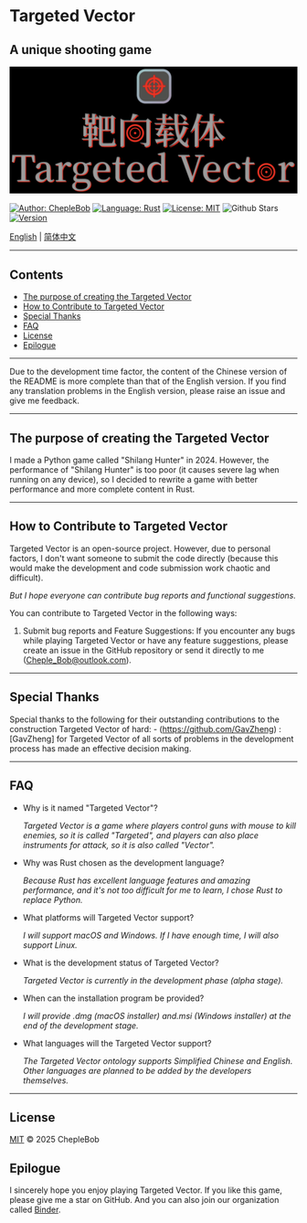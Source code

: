 # Targeted Vector

## A unique shooting game

![Game Banner](Resources/assets/images/banner.png)

[![Author: ChepleBob](https://img.shields.io/badge/Author-ChepleBob-00B4D8)](https://github.com/ChepleBob30)
[![Language: Rust](https://img.shields.io/badge/Language-Rust-5F4C49)](https://www.rust-lang.org/)
[![License: MIT](https://img.shields.io/badge/License-MIT-yellow.svg)](https://opensource.org/licenses/MIT)
![Github Stars](https://img.shields.io/github/stars/ChepleBob30/targeted-vector?style=flat&color=red)
[![Version](https://img.shields.io/badge/Version-v0.19.0_alpha.1-blue)](https://github.com/ChepleBob30/Targeted-Vector/releases)

[English](./README.md) | [简体中文](./README_zh.md)

---

## Contents

- [The purpose of creating the Targeted Vector](#the-purpose-of-creating-the-targeted-vector)
- [How to Contribute to Targeted Vector](#how-to-contribute-to-targeted-vector)
- [Special Thanks](#special-thanks)
- [FAQ](#faq)
- [License](#license)
- [Epilogue](#epilogue)

---

Due to the development time factor, the content of the Chinese version of the README is more complete than that of the English version. If you find any translation problems in the English version, please raise an issue and give me feedback.

---

## The purpose of creating the Targeted Vector

I made a Python game called "Shilang Hunter" in 2024. However, the performance of "Shilang Hunter" is too poor (it causes severe lag when running on any device), so I decided to rewrite a game with better performance and more complete content in Rust.

---

## How to Contribute to Targeted Vector

Targeted Vector is an open-source project. However, due to personal factors, I don't want someone to submit the code directly (because this would make the development and code submission work chaotic and difficult).

*But I hope everyone can contribute bug reports and functional suggestions.*

You can contribute to Targeted Vector in the following ways:

1. Submit bug reports and Feature Suggestions: If you encounter any bugs while playing Targeted Vector or have any feature suggestions, please create an issue in the GitHub repository or send it directly to me (<Cheple_Bob@outlook.com>).

---

## Special Thanks

Special thanks to the following for their outstanding contributions to the construction Targeted Vector of hard: - (<https://github.com/GavZheng>) : [GavZheng] for Targeted Vector of all sorts of problems in the development process has made an effective decision making.

---

## FAQ

- Why is it named "Targeted Vector"?

    *Targeted Vector is a game where players control guns with mouse to kill enemies, so it is called "Targeted", and players can also place instruments for attack, so it is also called "Vector".*

- Why was Rust chosen as the development language?

    *Because Rust has excellent language features and amazing performance, and it's not too difficult for me to learn, I chose Rust to replace Python.*

- What platforms will Targeted Vector support?

    *I will support macOS and Windows. If I have enough time, I will also support Linux.*

- What is the development status of Targeted Vector?

    *Targeted Vector is currently in the development phase (alpha stage).*

- When can the installation program be provided?

    *I will provide .dmg (macOS installer) and.msi (Windows installer) at the end of the development stage.*

- What languages will the Targeted Vector support?

    *The Targeted Vector ontology supports Simplified Chinese and English. Other languages are planned to be added by the developers themselves.*

---

## License

[MIT](./LICENSE-MIT) © 2025 ChepleBob

## Epilogue

I sincerely hope you enjoy playing Targeted Vector. If you like this game, please give me a star on GitHub. And you can also join our organization called [Binder](https://github.com/Binder-organize).
